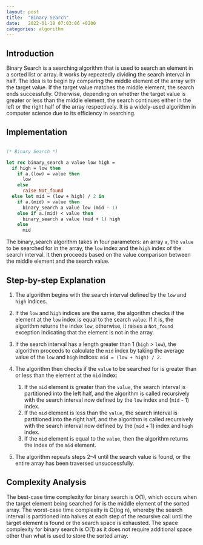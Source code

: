 ```yaml
---
layout: post
title:  "Binary Search"
date:   2022-01-10 07:03:06 +0200
categories: algorithm
---
```


## Introduction
Binary Search is a searching algorithm that is used to search an element in a sorted list or array. It works by repeatedly dividing the search interval in half. The idea is to begin by comparing the middle element of the array with the target value. If the target value matches the middle element, the search ends successfully. Otherwise, depending on whether the target value is greater or less than the middle element, the search continues either in the left or the right half of the array respectively. It is a widely-used algorithm in computer science due to its efficiency in searching.

## Implementation

```ocaml

(* Binary Search *)

let rec binary_search a value low high =
  if high = low then
    if a.(low) = value then
      low
    else
      raise Not_found
  else let mid = (low + high) / 2 in
    if a.(mid) > value then
      binary_search a value low (mid - 1)
    else if a.(mid) < value then
      binary_search a value (mid + 1) high
    else
      mid

```

The binary_search algorithm takes in four parameters: an array `a`, the `value` to be searched for in the array, the `low` index and the `high` index of the search interval. It then proceeds based on the value comparison between the middle element and the search value.

## Step-by-step Explanation
1. The algorithm begins with the search interval defined by the `low` and `high` indices.
2. If the `low` and `high` indices are the same, the algorithm checks if the element at the `low` index is equal to the search `value`. If it is, the algorithm returns the index `low`, otherwise, it raises a `Not_found` exception indicating that the element is not in the array.
3. If the search interval has a length greater than 1 (`high` > `low`), the algorithm proceeds to calculate the `mid` index by taking the average value of the `low` and `high` indices: `mid = (low + high) / 2`.
4. The algorithm then checks if the `value` to be searched for is greater than or less than the element at the `mid` index: 
   1. If the `mid` element is greater than the `value`, the search interval is partitioned into the left half, and the algorithm is called recursively with the search interval now defined by the `low` index and (`mid` - 1) index.
   2. If the `mid` element is less than the `value`, the search interval is partitioned into the right half, and the algorithm is called recursively with the search interval now defined by the (`mid` + 1) index and `high` index.
   3. If the `mid` element is equal to the `value`, then the algorithm returns the index of the `mid` element.

5. The algorithm repeats steps 2–4 until the search value is found, or the entire array has been traversed unsuccessfully.

## Complexity Analysis
The best-case time complexity for binary search is O(1), which occurs when the target element being searched for is the middle element of the sorted array. The worst-case time complexity is O(log n), whereby the search interval is partitioned into halves at each step of the recursive call until the target element is found or the search space is exhausted. The space complexity for binary search is O(1) as it does not require additional space other than what is used to store the sorted array.